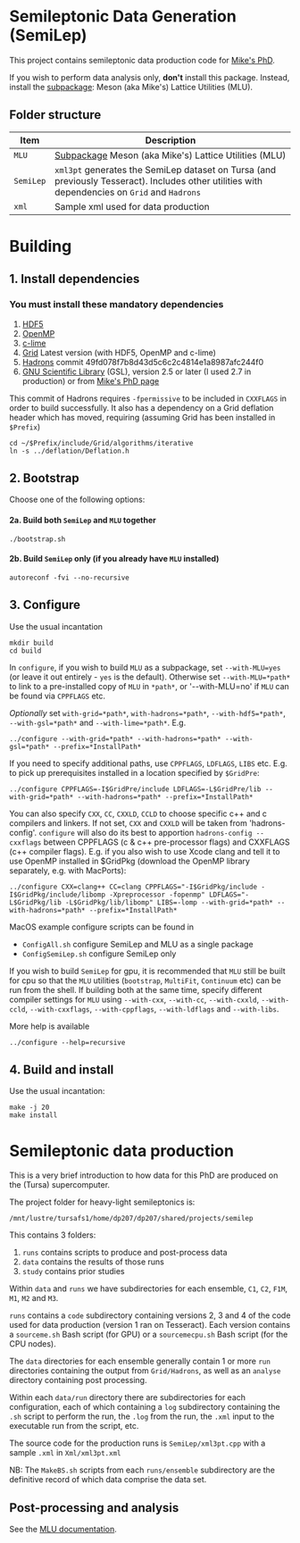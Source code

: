 # Semileptonic Data Generation (SemiLep)

This project contains semileptonic data production code for [Mike's PhD](http://lqcd.me/PhD/).

If you wish to perform data analysis only, **don't** install this package. Instead, install the [subpackage](MLU/readme.md): Meson (aka Mike's) Lattice Utilities (MLU).

## Folder structure

| Item | Description |
| --- | --- |
| `MLU` | [Subpackage](MLU/readme.md) Meson (aka Mike's) Lattice Utilities (MLU) | 
| `SemiLep` | `xml3pt` generates the SemiLep dataset on Tursa (and previously Tesseract). Includes other utilities with dependencies on `Grid` and `Hadrons` |
| `xml` | Sample xml used for data production | 

# Building

## 1. Install dependencies

### You must install these mandatory dependencies

1. [HDF5]
2. [OpenMP]
3. [c-lime][lime]
4. [Grid] Latest version (with HDF5, OpenMP and c-lime)
5. [Hadrons] commit 49fd078f7b8d43d5c6c2c4814e1a8987afc244f0
6. [GNU Scientific Library][gsl] (GSL), version 2.5 or later (I used 2.7 in production) or from [Mike's PhD page][MikeGSL]

This commit of Hadrons requires `-fpermissive` to be included in `CXXFLAGS` in order to build successfully. It also has a dependency on a Grid deflation header which has moved, requiring (assuming Grid has been installed in `$Prefix`)

    cd ~/$Prefix/include/Grid/algorithms/iterative
    ln -s ../deflation/Deflation.h

[hdf5]: https://www.hdfgroup.org/solutions/hdf5/
[openmp]: https://www.openmp.org
[lime]: https://usqcd-software.github.io/c-lime/
[grid]: https://github.com/paboyle/Grid
[hadrons]: https://github.com/aportelli/Hadrons
[gsl]: https://www.gnu.org/software/gsl/doc/html/index.html
[MikeGSL]: http://lqcd.me/PhD/tar/gsl-2.7.tar.gz

## 2. Bootstrap

Choose one of the following options:

#### 2a. Build both `SemiLep` and `MLU` together

    ./bootstrap.sh

#### 2b. Build `SemiLep` only (if you already have `MLU` installed)

    autoreconf -fvi --no-recursive

## 3. Configure

Use the usual incantation

    mkdir build
    cd build

In `configure`, if you wish to build `MLU` as a subpackage, set `--with-MLU=yes` (or leave it out entirely - `yes` is the default). Otherwise set `--with-MLU=*path*` to link to a pre-installed copy of `MLU` in `*path*`, or '--with-MLU=no' if `MLU` can be found via `CPPFLAGS` etc.

*Optionally* set `with-grid=*path*`, `with-hadrons=*path*`, `--with-hdf5=*path*`, `--with-gsl=*path*` and `--with-lime=*path*`. E.g.

    ../configure --with-grid=*path* --with-hadrons=*path* --with-gsl=*path* --prefix=*InstallPath*

If you need to specify additional paths, use `CPPFLAGS`, `LDFLAGS`, `LIBS` etc.
E.g. to pick up prerequisites installed in a location specified by `$GridPre`: 

    ../configure CPPFLAGS=-I$GridPre/include LDFLAGS=-L$GridPre/lib --with-grid=*path* --with-hadrons=*path* --prefix=*InstallPath*

You can also specify `CXX`, `CC`, `CXXLD`, `CCLD` to choose specific c++ and c compilers and linkers. If not set, `CXX` and `CXXLD` will be taken from 'hadrons-config'. `configure` will also do its best to apportion `hadrons-config --cxxflags` between CPPFLAGS (c & c++ pre-processor flags) and CXXFLAGS (c++ compiler flags). E.g. if you also wish to use Xcode clang and tell it to use OpenMP installed in $GridPkg (download the OpenMP library separately, e.g. with MacPorts):

    ../configure CXX=clang++ CC=clang CPPFLAGS="-I$GridPkg/include -I$GridPkg/include/libomp -Xpreprocessor -fopenmp" LDFLAGS="-L$GridPkg/lib -L$GridPkg/lib/libomp" LIBS=-lomp --with-grid=*path* --with-hadrons=*path* --prefix=*InstallPath*

MacOS example configure scripts can be found in

* `ConfigAll.sh` configure SemiLep and MLU as a single package
* `ConfigSemiLep.sh` configure SemiLep only

If you wish to build `SemiLep` for gpu, it is recommended that `MLU` still be built for cpu so that the `MLU` utilities (`bootstrap`, `MultiFit`, `Continuum` etc) can be run from the shell. If building both at the same time, specify different compiler settings for `MLU` using `--with-cxx`, `--with-cc`, `--with-cxxld`, `--with-ccld`, `--with-cxxflags`, `--with-cppflags`, `--with-ldflags` and `--with-libs`.  

More help is available

    ../configure --help=recursive

## 4. Build and install

Use the usual incantation:

    make -j 20
    make install

# Semileptonic data production

This is a very brief introduction to how data for this PhD are produced on the (Tursa) supercomputer.

The project folder for heavy-light semileptonics is:

    /mnt/lustre/tursafs1/home/dp207/dp207/shared/projects/semilep

This contains 3 folders:

1. `runs` contains scripts to produce and post-process data
2. `data` contains the results of those runs
3. `study` contains prior studies

Within `data` and `runs` we have subdirectories for each ensemble, `C1`, `C2`, `F1M`, `M1`, `M2` and `M3`.

`runs` contains a `code` subdirectory containing versions 2, 3 and 4 of the code used for data production (version 1 ran on Tesseract). Each version contains a `sourceme.sh` Bash script (for GPU) or a `sourcemecpu.sh` Bash script (for the CPU nodes).

The `data` directories for each ensemble generally contain 1 or more `run` directories containing the output from `Grid/Hadrons`, as well as an `analyse` directory containing post processing.

Within each `data/run` directory there are subdirectories for each configuration, each of which containing a `log` subdirectory containing the `.sh` script to perform the run, the `.log` from the run, the `.xml` input to the executable run from the script, etc.

The source code for the production runs is `SemiLep/xml3pt.cpp` with a sample `.xml` in `Xml/xml3pt.xml`

NB: The `MakeBS.sh` scripts from each `runs/ensemble` subdirectory are the definitive record of which data comprise the data set.

## Post-processing and analysis

See the [MLU documentation](MLU/readme.md).
